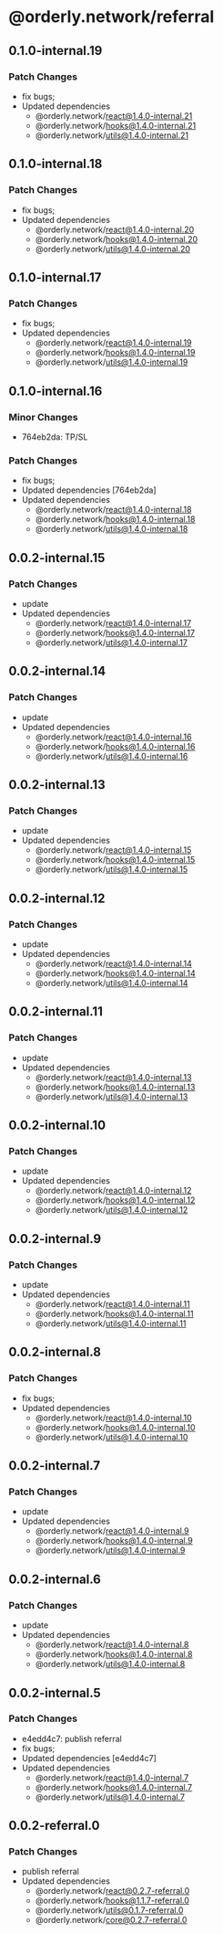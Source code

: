 # @orderly.network/referral

## 0.1.0-internal.19

### Patch Changes

- fix bugs;
- Updated dependencies
  - @orderly.network/react@1.4.0-internal.21
  - @orderly.network/hooks@1.4.0-internal.21
  - @orderly.network/utils@1.4.0-internal.21

## 0.1.0-internal.18

### Patch Changes

- fix bugs;
- Updated dependencies
  - @orderly.network/react@1.4.0-internal.20
  - @orderly.network/hooks@1.4.0-internal.20
  - @orderly.network/utils@1.4.0-internal.20

## 0.1.0-internal.17

### Patch Changes

- fix bugs;
- Updated dependencies
  - @orderly.network/react@1.4.0-internal.19
  - @orderly.network/hooks@1.4.0-internal.19
  - @orderly.network/utils@1.4.0-internal.19

## 0.1.0-internal.16

### Minor Changes

- 764eb2da: TP/SL

### Patch Changes

- fix bugs;
- Updated dependencies [764eb2da]
- Updated dependencies
  - @orderly.network/react@1.4.0-internal.18
  - @orderly.network/hooks@1.4.0-internal.18
  - @orderly.network/utils@1.4.0-internal.18

## 0.0.2-internal.15

### Patch Changes

- update
- Updated dependencies
  - @orderly.network/react@1.4.0-internal.17
  - @orderly.network/hooks@1.4.0-internal.17
  - @orderly.network/utils@1.4.0-internal.17

## 0.0.2-internal.14

### Patch Changes

- update
- Updated dependencies
  - @orderly.network/react@1.4.0-internal.16
  - @orderly.network/hooks@1.4.0-internal.16
  - @orderly.network/utils@1.4.0-internal.16

## 0.0.2-internal.13

### Patch Changes

- update
- Updated dependencies
  - @orderly.network/react@1.4.0-internal.15
  - @orderly.network/hooks@1.4.0-internal.15
  - @orderly.network/utils@1.4.0-internal.15

## 0.0.2-internal.12

### Patch Changes

- update
- Updated dependencies
  - @orderly.network/react@1.4.0-internal.14
  - @orderly.network/hooks@1.4.0-internal.14
  - @orderly.network/utils@1.4.0-internal.14

## 0.0.2-internal.11

### Patch Changes

- update
- Updated dependencies
  - @orderly.network/react@1.4.0-internal.13
  - @orderly.network/hooks@1.4.0-internal.13
  - @orderly.network/utils@1.4.0-internal.13

## 0.0.2-internal.10

### Patch Changes

- update
- Updated dependencies
  - @orderly.network/react@1.4.0-internal.12
  - @orderly.network/hooks@1.4.0-internal.12
  - @orderly.network/utils@1.4.0-internal.12

## 0.0.2-internal.9

### Patch Changes

- update
- Updated dependencies
  - @orderly.network/react@1.4.0-internal.11
  - @orderly.network/hooks@1.4.0-internal.11
  - @orderly.network/utils@1.4.0-internal.11

## 0.0.2-internal.8

### Patch Changes

- fix bugs;
- Updated dependencies
  - @orderly.network/react@1.4.0-internal.10
  - @orderly.network/hooks@1.4.0-internal.10
  - @orderly.network/utils@1.4.0-internal.10

## 0.0.2-internal.7

### Patch Changes

- update
- Updated dependencies
  - @orderly.network/react@1.4.0-internal.9
  - @orderly.network/hooks@1.4.0-internal.9
  - @orderly.network/utils@1.4.0-internal.9

## 0.0.2-internal.6

### Patch Changes

- update
- Updated dependencies
  - @orderly.network/react@1.4.0-internal.8
  - @orderly.network/hooks@1.4.0-internal.8
  - @orderly.network/utils@1.4.0-internal.8

## 0.0.2-internal.5

### Patch Changes

- e4edd4c7: publish referral
- fix bugs;
- Updated dependencies [e4edd4c7]
- Updated dependencies
  - @orderly.network/react@1.4.0-internal.7
  - @orderly.network/hooks@1.4.0-internal.7
  - @orderly.network/utils@1.4.0-internal.7

## 0.0.2-referral.0

### Patch Changes

- publish referral
- Updated dependencies
  - @orderly.network/react@0.2.7-referral.0
  - @orderly.network/hooks@1.1.7-referral.0
  - @orderly.network/utils@0.1.7-referral.0
  - @orderly.network/core@0.2.7-referral.0
